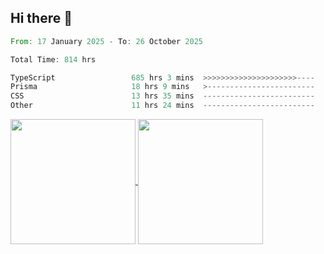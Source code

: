 ## Hi there 👋
<!--START_SECTION:waka-->

```rust
From: 17 January 2025 - To: 26 October 2025

Total Time: 814 hrs

TypeScript                 685 hrs 3 mins  >>>>>>>>>>>>>>>>>>>>>----   83.00 %
Prisma                     18 hrs 9 mins   >------------------------   02.20 %
CSS                        13 hrs 35 mins  -------------------------   01.65 %
Other                      11 hrs 24 mins  -------------------------   01.38 %
```

<!--END_SECTION:waka-->

<a href="https://github.com/anuraghazra/github-readme-stats">
  <img height=200 align="center" src="https://github-readme-stats.vercel.app/api/top-langs/?username=paulgeorge35&layout=donut&langs_count=5&theme=transparent" />
</a>
<a href="https://github.com/anuraghazra/convoychat">
  <img height=200 align="center" src="https://github-readme-stats.vercel.app/api?username=paulgeorge35&show_icons=true&show=prs_merged&theme=transparent&rank_icon=github" />
</a>
